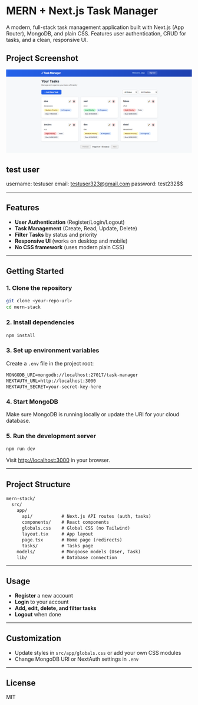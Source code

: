 # MERN + Next.js Task Manager

A modern, full-stack task management application built with Next.js (App Router), MongoDB, and plain CSS. Features user authentication, CRUD for tasks, and a clean, responsive UI.



## Project Screenshot

![Real Estate Platform Screenshot](public/images/taskapp.png)


## test user

username: testuser
email: testuser323@gmail.com
password: test232$$


---

## Features
- **User Authentication** (Register/Login/Logout)
- **Task Management** (Create, Read, Update, Delete)
- **Filter Tasks** by status and priority
- **Responsive UI** (works on desktop and mobile)
- **No CSS framework** (uses modern plain CSS)

---

## Getting Started

### 1. Clone the repository
```bash
git clone <your-repo-url>
cd mern-stack
```

### 2. Install dependencies
```bash
npm install
```

### 3. Set up environment variables
Create a `.env` file in the project root:
```
MONGODB_URI=mongodb://localhost:27017/task-manager
NEXTAUTH_URL=http://localhost:3000
NEXTAUTH_SECRET=your-secret-key-here
```

### 4. Start MongoDB
Make sure MongoDB is running locally or update the URI for your cloud database.

### 5. Run the development server
```bash
npm run dev
```

Visit [http://localhost:3000](http://localhost:3000) in your browser.

---

## Project Structure
```
mern-stack/
  src/
    app/
      api/           # Next.js API routes (auth, tasks)
      components/    # React components
      globals.css    # Global CSS (no Tailwind)
      layout.tsx     # App layout
      page.tsx       # Home page (redirects)
      tasks/         # Tasks page
    models/          # Mongoose models (User, Task)
    lib/             # Database connection
```

---

## Usage
- **Register** a new account
- **Login** to your account
- **Add, edit, delete, and filter tasks**
- **Logout** when done

---

## Customization
- Update styles in `src/app/globals.css` or add your own CSS modules
- Change MongoDB URI or NextAuth settings in `.env`

---

## License
MIT
